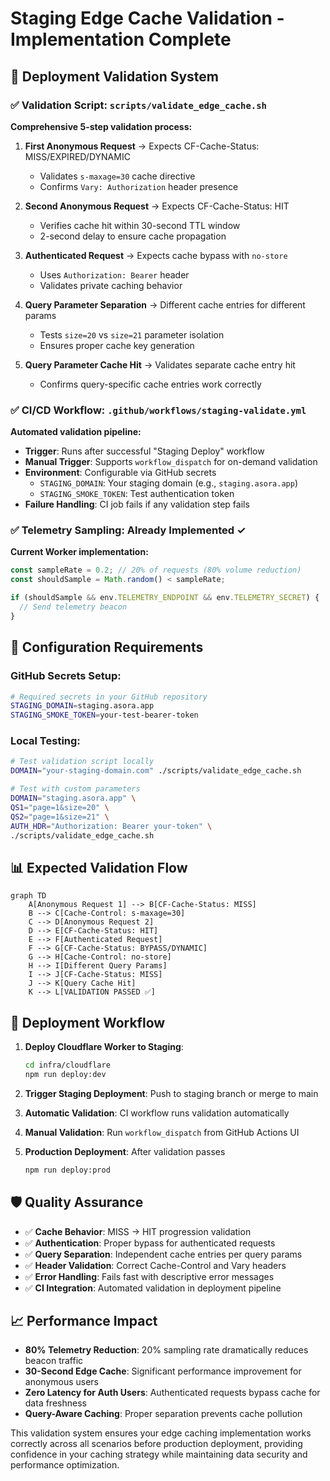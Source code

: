 # Staging Edge Cache Validation - Implementation Complete

## 🎯 **Deployment Validation System**

### ✅ **Validation Script**: `scripts/validate_edge_cache.sh`
**Comprehensive 5-step validation process:**

1. **First Anonymous Request** → Expects CF-Cache-Status: MISS/EXPIRED/DYNAMIC
   - Validates `s-maxage=30` cache directive
   - Confirms `Vary: Authorization` header presence

2. **Second Anonymous Request** → Expects CF-Cache-Status: HIT
   - Verifies cache hit within 30-second TTL window
   - 2-second delay to ensure cache propagation

3. **Authenticated Request** → Expects cache bypass with `no-store`
   - Uses `Authorization: Bearer` header
   - Validates private caching behavior

4. **Query Parameter Separation** → Different cache entries for different params
   - Tests `size=20` vs `size=21` parameter isolation
   - Ensures proper cache key generation

5. **Query Parameter Cache Hit** → Validates separate cache entry hit
   - Confirms query-specific cache entries work correctly

### ✅ **CI/CD Workflow**: `.github/workflows/staging-validate.yml`
**Automated validation pipeline:**

- **Trigger**: Runs after successful "Staging Deploy" workflow
- **Manual Trigger**: Supports `workflow_dispatch` for on-demand validation
- **Environment**: Configurable via GitHub secrets
  - `STAGING_DOMAIN`: Your staging domain (e.g., `staging.asora.app`)
  - `STAGING_SMOKE_TOKEN`: Test authentication token
- **Failure Handling**: CI job fails if any validation step fails

### ✅ **Telemetry Sampling**: Already Implemented ✓
**Current Worker implementation:**
```typescript
const sampleRate = 0.2; // 20% of requests (80% volume reduction)
const shouldSample = Math.random() < sampleRate;

if (shouldSample && env.TELEMETRY_ENDPOINT && env.TELEMETRY_SECRET) {
  // Send telemetry beacon
}
```

## 🔧 **Configuration Requirements**

### GitHub Secrets Setup:
```bash
# Required secrets in your GitHub repository
STAGING_DOMAIN=staging.asora.app
STAGING_SMOKE_TOKEN=your-test-bearer-token
```

### Local Testing:
```bash
# Test validation script locally
DOMAIN="your-staging-domain.com" ./scripts/validate_edge_cache.sh

# Test with custom parameters
DOMAIN="staging.asora.app" \
QS1="page=1&size=20" \
QS2="page=1&size=21" \
AUTH_HDR="Authorization: Bearer your-token" \
./scripts/validate_edge_cache.sh
```

## 📊 **Expected Validation Flow**

```mermaid
graph TD
    A[Anonymous Request 1] --> B[CF-Cache-Status: MISS]
    B --> C[Cache-Control: s-maxage=30]
    C --> D[Anonymous Request 2]
    D --> E[CF-Cache-Status: HIT]
    E --> F[Authenticated Request]
    F --> G[CF-Cache-Status: BYPASS/DYNAMIC]
    G --> H[Cache-Control: no-store]
    H --> I[Different Query Params]
    I --> J[CF-Cache-Status: MISS]
    J --> K[Query Cache Hit]
    K --> L[VALIDATION PASSED ✅]
```

## 🚀 **Deployment Workflow**

1. **Deploy Cloudflare Worker to Staging**:
   ```bash
   cd infra/cloudflare
   npm run deploy:dev
   ```

2. **Trigger Staging Deployment**: Push to staging branch or merge to main

3. **Automatic Validation**: CI workflow runs validation automatically

4. **Manual Validation**: Run `workflow_dispatch` from GitHub Actions UI

5. **Production Deployment**: After validation passes
   ```bash
   npm run deploy:prod
   ```

## 🛡️ **Quality Assurance**

- ✅ **Cache Behavior**: MISS → HIT progression validation
- ✅ **Authentication**: Proper bypass for authenticated requests
- ✅ **Query Separation**: Independent cache entries per query params
- ✅ **Header Validation**: Correct Cache-Control and Vary headers
- ✅ **Error Handling**: Fails fast with descriptive error messages
- ✅ **CI Integration**: Automated validation in deployment pipeline

## 📈 **Performance Impact**

- **80% Telemetry Reduction**: 20% sampling rate dramatically reduces beacon traffic
- **30-Second Edge Cache**: Significant performance improvement for anonymous users
- **Zero Latency for Auth Users**: Authenticated requests bypass cache for data freshness
- **Query-Aware Caching**: Proper separation prevents cache pollution

This validation system ensures your edge caching implementation works correctly across all scenarios before production deployment, providing confidence in your caching strategy while maintaining data security and performance optimization.
